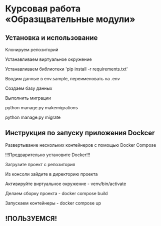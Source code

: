 # Курсовая работа «Образщвательные модули»


## Установка и использование

Клонируем репозиторий

Устанавливаем виртуальное окружение

Устанавливаем библиотеки 'pip install -r requirements.txt'

Вводим данные в env.sample, переименовать на .env

Создаем базу данных

Выполнить миграции

python manage.py makemigrations

python manage.py migrate

## Инструкция по запуску приложения Dockcer

Развертывание нескольких контейнеров с помощью Docker Compose

!!!Предварительно установите Docker!!!

Загрузите проект с репозитория

Из консоли зайдите в директорию проекта

Активируйте виртуальное окружение - venv/bin/activate

Делаем сборку проекта - docker compose build

Запускаем контейнеры - docker compose up

## !ПОЛЬЗУЕМСЯ!
